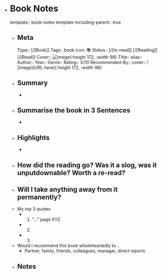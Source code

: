 - # Book Notes
  template:: book-notes
  template-including-parent:: true
	- ## Meta
	  Type:: [/[Book]]
	  Tags:: book
      icon: 📚
	  Status:: [/[to-read]] [/[Reading]] [/[Read]] 
	  Cover:: ![image](){:height 172, :width 98}
	  Title:: 
	  alias:: 
	  Author:: 
	  Year:: 
	  Genre::
	  Rating:: X/10
      Recommended-By::
	  cover:: ![image](URL here){:height 172, :width 98}
    - ## Summary
        - 
    - ## Summarise the book in 3 Sentences
		-
	- ## Highlights
		- 
	- How did the reading go? Was it a slog, was it unputdownable? Worth a re-read?
		-
	- Will I take anything away from it permanently?
		-
	- My top 3 quotes
        - 1. "..." page XYZ
        - 2. 
        - 3. 
	- Would I recommend this book wholeheartedly to...
		- Partner, family, friends, colleagues, manager, direct reports
	- Notes
	    - 